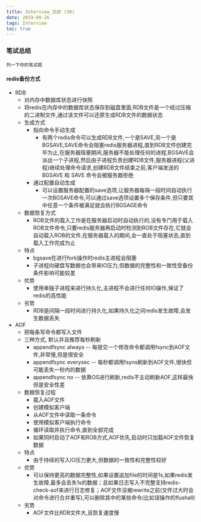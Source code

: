 ```yaml
---
title: Interview_总结 (38)
date: 2019-09-26
tags: Interview
toc: true
---
```


### 笔试总结
    列一下你的笔试题

<!-- more -->

#### redis备份方式
- RDB
    * 对内存中数据库状态进行快照
    * 将redis在内存中的数据库状态保存到磁盘里面,RDB文件是一个经过压缩的二进制文件,通过该文件可以还原生成RDB文件的数据状态
    * 生成方式
        * 指向命令手动生成
            * 有两个redis命令可以生成RDB文件,一个是SAVE,另一个是BGSAVE,SAVE命令会阻塞redis服务器进程,直到RDB文件创建完毕为止,在服务器阻塞期间,服务器不能处理任何的进程,BGSAVE会派出一个子进程,然后由子进程负责创建RDB文件,服务器进程(父进程)继续处理命令请求,创建RDB文件结束之前,客户端发送的 BGSAVE 和 SAVE 命令会被服务器拒绝
        * 通过配置自动生成
            * 可以设置服务器配置的save选项,让服务器每隔一段时间自动执行一次BGSAVE命令,可以通过save选项设置多个保存条件,但只要其中任意一个条件被满足就会执行BGSAGE命令
    * 数据恢复方式
        * ROB文件的载入工作是在服务器启动时自动执行的,没有专门用于载入ROB文件命令,只要redis服务器再启动时检测到ROB文件存在,它就会自动载入ROB的文件,在服务器载入的期间,会一直处于阻塞状态,直到载入工作完成为止
    * 特点
        * bgsave在进行fork操作时redis主进程会阻塞
        * 子进程向硬盘写数据也会带来IO压力,但数据的完整性和一致性受备份条件影响可能较差
    * 优势
        * 使用单独子进程来进行持久化,主进程不会进行任何IO操作,保证了redis的高性能
    * 劣势
        * RDB是间隔一段时间进行持久化,如果持久化之间redis发生故障,会发生数据丢失
- AOF
    * 把每条写命令都写入文件
    * 三种方式, 默认并且推荐每秒刷新
        * appendfsync always -- 每提交一个修改命令都调用fsync到AOF文件,非常慢,但是很安全
        * appendfsync everysec -- 每秒都调用fsyns刷新到AOF文件,很快但可能丢失一秒内的数据
        * appendfsync no -- 依靠OS进行刷新,redis不主动刷新AOF,这样最快但是安全性差
    * 数据恢复过程
        * 载入AOF文件
        * 创建模拟客户端
        * 从AOF文件中读取一条命令 
        * 使用模拟客户端执行命令
        * 循环读取并执行命令,直到全部完成
        * 如果同时启动了AOF和ROB方式,AOF优先,启动时只加载AOF文件恢复数据
    *  特点
        * 由于持续的写入IO压力更大,但数据的一致性和完整性较好
    * 优势
        * 可以保持更高的数据完整性,如果设置追加file的时间是1s,如果redis发生故障,最多会丢失1s的数据；且如果日志写入不完整支持redis-check-aof来进行日志修复；AOF文件没被rewrite之前(文件过大时会对命令进行合并重写),可以删除其中的某些命令(比如误操作的flushall)
    * 劣势
        * AOF文件比RDB文件大,且恢复速度慢

